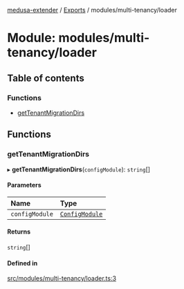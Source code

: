 [medusa-extender](../README.md) / [Exports](../modules.md) / modules/multi-tenancy/loader

# Module: modules/multi-tenancy/loader

## Table of contents

### Functions

- [getTenantMigrationDirs](modules_multi_tenancy_loader.md#gettenantmigrationdirs)

## Functions

### getTenantMigrationDirs

▸ **getTenantMigrationDirs**(`configModule`): `string`[]

#### Parameters

| Name | Type |
| :------ | :------ |
| `configModule` | [`ConfigModule`](modules_multi_tenancy_types.md#configmodule) |

#### Returns

`string`[]

#### Defined in

[src/modules/multi-tenancy/loader.ts:3](https://github.com/adrien2p/medusa-extender/blob/e82d041/src/modules/multi-tenancy/loader.ts#L3)
